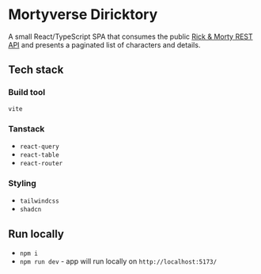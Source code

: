 # Mortyverse Diricktory

A small React/TypeScript SPA that consumes the public [Rick & Morty REST API](https://rickandmortyapi.com) and presents a paginated list of characters and details.

## Tech stack

### Build tool

`vite`

### Tanstack

- `react-query`
- `react-table`
- `react-router`

### Styling

- `tailwindcss`
- `shadcn`

## Run locally

- `npm i`
- `npm run dev` - app will run locally on `http://localhost:5173/`
